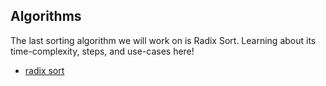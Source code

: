 ## Algorithms

The last sorting algorithm we will work on is Radix Sort. Learning about its time-complexity, steps, and use-cases here!

* [radix sort](https://www.geeksforgeeks.org/radix-sort/)